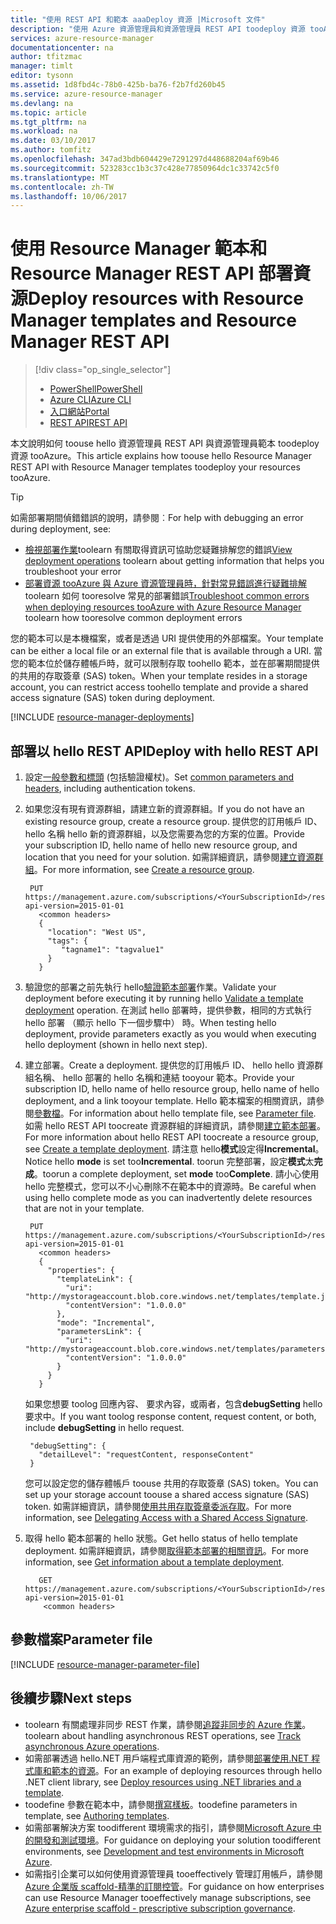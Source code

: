 ```yaml
---
title: "使用 REST API 和範本 aaaDeploy 資源 |Microsoft 文件"
description: "使用 Azure 資源管理員和資源管理員 REST API toodeploy 資源 tooAzure。 hello 資源的資源管理員範本中定義。"
services: azure-resource-manager
documentationcenter: na
author: tfitzmac
manager: timlt
editor: tysonn
ms.assetid: 1d8fbd4c-78b0-425b-ba76-f2b7fd260b45
ms.service: azure-resource-manager
ms.devlang: na
ms.topic: article
ms.tgt_pltfrm: na
ms.workload: na
ms.date: 03/10/2017
ms.author: tomfitz
ms.openlocfilehash: 347ad3bdb604429e7291297d448688204af69b46
ms.sourcegitcommit: 523283cc1b3c37c428e77850964dc1c33742c5f0
ms.translationtype: MT
ms.contentlocale: zh-TW
ms.lasthandoff: 10/06/2017
---
```

# <a name="deploy-resources-with-resource-manager-templates-and-resource-manager-rest-api"></a><span data-ttu-id="13551-104">使用 Resource Manager 範本和 Resource Manager REST API 部署資源</span><span class="sxs-lookup"><span data-stu-id="13551-104">Deploy resources with Resource Manager templates and Resource Manager REST API</span></span>
> [!div class="op_single_selector"]
> * [<span data-ttu-id="13551-105">PowerShell</span><span class="sxs-lookup"><span data-stu-id="13551-105">PowerShell</span></span>](resource-group-template-deploy.md)
> * [<span data-ttu-id="13551-106">Azure CLI</span><span class="sxs-lookup"><span data-stu-id="13551-106">Azure CLI</span></span>](resource-group-template-deploy-cli.md)
> * [<span data-ttu-id="13551-107">入口網站</span><span class="sxs-lookup"><span data-stu-id="13551-107">Portal</span></span>](resource-group-template-deploy-portal.md)
> * [<span data-ttu-id="13551-108">REST API</span><span class="sxs-lookup"><span data-stu-id="13551-108">REST API</span></span>](resource-group-template-deploy-rest.md)
> 
> 

<span data-ttu-id="13551-109">本文說明如何 toouse hello 資源管理員 REST API 與資源管理員範本 toodeploy 資源 tooAzure。</span><span class="sxs-lookup"><span data-stu-id="13551-109">This article explains how toouse hello Resource Manager REST API with Resource Manager templates toodeploy your resources tooAzure.</span></span>  

> [!TIP]
> <span data-ttu-id="13551-110">如需部署期間偵錯錯誤的說明，請參閱︰</span><span class="sxs-lookup"><span data-stu-id="13551-110">For help with debugging an error during deployment, see:</span></span>
> 
> * <span data-ttu-id="13551-111">[檢視部署作業](resource-manager-deployment-operations.md)toolearn 有關取得資訊可協助您疑難排解您的錯誤</span><span class="sxs-lookup"><span data-stu-id="13551-111">[View deployment operations](resource-manager-deployment-operations.md) toolearn about getting information that helps you troubleshoot your error</span></span>
> * <span data-ttu-id="13551-112">[部署資源 tooAzure 與 Azure 資源管理員時，針對常見錯誤進行疑難排解](resource-manager-common-deployment-errors.md)toolearn 如何 tooresolve 常見的部署錯誤</span><span class="sxs-lookup"><span data-stu-id="13551-112">[Troubleshoot common errors when deploying resources tooAzure with Azure Resource Manager](resource-manager-common-deployment-errors.md) toolearn how tooresolve common deployment errors</span></span>
> 
> 

<span data-ttu-id="13551-113">您的範本可以是本機檔案，或者是透過 URI 提供使用的外部檔案。</span><span class="sxs-lookup"><span data-stu-id="13551-113">Your template can be either a local file or an external file that is available through a URI.</span></span> <span data-ttu-id="13551-114">當您的範本位於儲存體帳戶時，就可以限制存取 toohello 範本，並在部署期間提供的共用的存取簽章 (SAS) token。</span><span class="sxs-lookup"><span data-stu-id="13551-114">When your template resides in a storage account, you can restrict access toohello template and provide a shared access signature (SAS) token during deployment.</span></span>

[!INCLUDE [resource-manager-deployments](../../includes/resource-manager-deployments.md)]

## <a name="deploy-with-hello-rest-api"></a><span data-ttu-id="13551-115">部署以 hello REST API</span><span class="sxs-lookup"><span data-stu-id="13551-115">Deploy with hello REST API</span></span>
1. <span data-ttu-id="13551-116">設定[一般參數和標頭](https://docs.microsoft.com/rest/api/index) (包括驗證權杖)。</span><span class="sxs-lookup"><span data-stu-id="13551-116">Set [common parameters and headers](https://docs.microsoft.com/rest/api/index), including authentication tokens.</span></span>
2. <span data-ttu-id="13551-117">如果您沒有現有資源群組，請建立新的資源群組。</span><span class="sxs-lookup"><span data-stu-id="13551-117">If you do not have an existing resource group, create a resource group.</span></span> <span data-ttu-id="13551-118">提供您的訂用帳戶 ID、 hello 名稱 hello 新的資源群組，以及您需要為您的方案的位置。</span><span class="sxs-lookup"><span data-stu-id="13551-118">Provide your subscription ID, hello name of hello new resource group, and location that you need for your solution.</span></span> <span data-ttu-id="13551-119">如需詳細資訊，請參閱[建立資源群組](https://docs.microsoft.com/rest/api/resources/resourcegroups#ResourceGroups_CreateOrUpdate)。</span><span class="sxs-lookup"><span data-stu-id="13551-119">For more information, see [Create a resource group](https://docs.microsoft.com/rest/api/resources/resourcegroups#ResourceGroups_CreateOrUpdate).</span></span>
   
        PUT https://management.azure.com/subscriptions/<YourSubscriptionId>/resourcegroups/<YourResourceGroupName>?api-version=2015-01-01
          <common headers>
          {
            "location": "West US",
            "tags": {
               "tagname1": "tagvalue1"
            }
          }
3. <span data-ttu-id="13551-120">驗證您的部署之前先執行 hello[驗證範本部署](https://docs.microsoft.com/rest/api/resources/deployments#Deployments_Validate)作業。</span><span class="sxs-lookup"><span data-stu-id="13551-120">Validate your deployment before executing it by running hello [Validate a template deployment](https://docs.microsoft.com/rest/api/resources/deployments#Deployments_Validate) operation.</span></span> <span data-ttu-id="13551-121">在測試 hello 部署時，提供參數，相同的方式執行 hello 部署 （顯示 hello 下一個步驟中） 時。</span><span class="sxs-lookup"><span data-stu-id="13551-121">When testing hello deployment, provide parameters exactly as you would when executing hello deployment (shown in hello next step).</span></span>
4. <span data-ttu-id="13551-122">建立部署。</span><span class="sxs-lookup"><span data-stu-id="13551-122">Create a deployment.</span></span> <span data-ttu-id="13551-123">提供您的訂用帳戶 ID、 hello hello 資源群組名稱、 hello 部署的 hello 名稱和連結 tooyour 範本。</span><span class="sxs-lookup"><span data-stu-id="13551-123">Provide your subscription ID, hello name of hello resource group, hello name of hello deployment, and a link tooyour template.</span></span> <span data-ttu-id="13551-124">Hello 範本檔案的相關資訊，請參閱[參數檔](#parameter-file)。</span><span class="sxs-lookup"><span data-stu-id="13551-124">For information about hello template file, see [Parameter file](#parameter-file).</span></span> <span data-ttu-id="13551-125">如需 hello REST API toocreate 資源群組的詳細資訊，請參閱[建立範本部署](https://docs.microsoft.com/rest/api/resources/deployments#Deployments_CreateOrUpdate)。</span><span class="sxs-lookup"><span data-stu-id="13551-125">For more information about hello REST API toocreate a resource group, see [Create a template deployment](https://docs.microsoft.com/rest/api/resources/deployments#Deployments_CreateOrUpdate).</span></span> <span data-ttu-id="13551-126">請注意 hello**模式**設定得**Incremental**。</span><span class="sxs-lookup"><span data-stu-id="13551-126">Notice hello **mode** is set too**Incremental**.</span></span> <span data-ttu-id="13551-127">toorun 完整部署，設定**模式**太**完成**。</span><span class="sxs-lookup"><span data-stu-id="13551-127">toorun a complete deployment, set **mode** too**Complete**.</span></span> <span data-ttu-id="13551-128">請小心使用 hello 完整模式，您可以不小心刪除不在範本中的資源時。</span><span class="sxs-lookup"><span data-stu-id="13551-128">Be careful when using hello complete mode as you can inadvertently delete resources that are not in your template.</span></span>
   
        PUT https://management.azure.com/subscriptions/<YourSubscriptionId>/resourcegroups/<YourResourceGroupName>/providers/Microsoft.Resources/deployments/<YourDeploymentName>?api-version=2015-01-01
          <common headers>
          {
            "properties": {
              "templateLink": {
                "uri": "http://mystorageaccount.blob.core.windows.net/templates/template.json",
                "contentVersion": "1.0.0.0"
              },
              "mode": "Incremental",
              "parametersLink": {
                "uri": "http://mystorageaccount.blob.core.windows.net/templates/parameters.json",
                "contentVersion": "1.0.0.0"
              }
            }
          }
   
      <span data-ttu-id="13551-129">如果您想要 toolog 回應內容、 要求內容，或兩者，包含**debugSetting** hello 要求中。</span><span class="sxs-lookup"><span data-stu-id="13551-129">If you want toolog response content, request content, or both, include **debugSetting** in hello request.</span></span>
   
        "debugSetting": {
          "detailLevel": "requestContent, responseContent"
        }
   
      <span data-ttu-id="13551-130">您可以設定您的儲存體帳戶 toouse 共用的存取簽章 (SAS) token。</span><span class="sxs-lookup"><span data-stu-id="13551-130">You can set up your storage account toouse a shared access signature (SAS) token.</span></span> <span data-ttu-id="13551-131">如需詳細資訊，請參閱[使用共用存取簽章委派存取](https://docs.microsoft.com/rest/api/storageservices/delegating-access-with-a-shared-access-signature)。</span><span class="sxs-lookup"><span data-stu-id="13551-131">For more information, see [Delegating Access with a Shared Access Signature](https://docs.microsoft.com/rest/api/storageservices/delegating-access-with-a-shared-access-signature).</span></span>
5. <span data-ttu-id="13551-132">取得 hello 範本部署的 hello 狀態。</span><span class="sxs-lookup"><span data-stu-id="13551-132">Get hello status of hello template deployment.</span></span> <span data-ttu-id="13551-133">如需詳細資訊，請參閱[取得範本部署的相關資訊](https://docs.microsoft.com/rest/api/resources/deployments#Deployments_Get)。</span><span class="sxs-lookup"><span data-stu-id="13551-133">For more information, see [Get information about a template deployment](https://docs.microsoft.com/rest/api/resources/deployments#Deployments_Get).</span></span>
   
          GET https://management.azure.com/subscriptions/<YourSubscriptionId>/resourcegroups/<YourResourceGroupName>/providers/Microsoft.Resources/deployments/<YourDeploymentName>?api-version=2015-01-01
           <common headers>

## <a name="parameter-file"></a><span data-ttu-id="13551-134">參數檔案</span><span class="sxs-lookup"><span data-stu-id="13551-134">Parameter file</span></span>

[!INCLUDE [resource-manager-parameter-file](../../includes/resource-manager-parameter-file.md)]

## <a name="next-steps"></a><span data-ttu-id="13551-135">後續步驟</span><span class="sxs-lookup"><span data-stu-id="13551-135">Next steps</span></span>
* <span data-ttu-id="13551-136">toolearn 有關處理非同步 REST 作業，請參閱[追蹤非同步的 Azure 作業](resource-manager-async-operations.md)。</span><span class="sxs-lookup"><span data-stu-id="13551-136">toolearn about handling asynchronous REST operations, see [Track asynchronous Azure operations](resource-manager-async-operations.md).</span></span>
* <span data-ttu-id="13551-137">如需部署透過 hello.NET 用戶端程式庫資源的範例，請參閱[部署使用.NET 程式庫和範本的資源](../virtual-machines/windows/csharp-template.md?toc=%2fazure%2fvirtual-machines%2fwindows%2ftoc.json)。</span><span class="sxs-lookup"><span data-stu-id="13551-137">For an example of deploying resources through hello .NET client library, see [Deploy resources using .NET libraries and a template](../virtual-machines/windows/csharp-template.md?toc=%2fazure%2fvirtual-machines%2fwindows%2ftoc.json).</span></span>
* <span data-ttu-id="13551-138">toodefine 參數在範本中，請參閱[撰寫樣板](resource-group-authoring-templates.md#parameters)。</span><span class="sxs-lookup"><span data-stu-id="13551-138">toodefine parameters in template, see [Authoring templates](resource-group-authoring-templates.md#parameters).</span></span>
* <span data-ttu-id="13551-139">如需部署解決方案 toodifferent 環境需求的指引，請參閱[Microsoft Azure 中的開發和測試環境](solution-dev-test-environments.md)。</span><span class="sxs-lookup"><span data-stu-id="13551-139">For guidance on deploying your solution toodifferent environments, see [Development and test environments in Microsoft Azure](solution-dev-test-environments.md).</span></span>
* <span data-ttu-id="13551-140">如需指引企業可以如何使用資源管理員 tooeffectively 管理訂用帳戶，請參閱[Azure 企業版 scaffold-精準的訂閱控管](resource-manager-subscription-governance.md)。</span><span class="sxs-lookup"><span data-stu-id="13551-140">For guidance on how enterprises can use Resource Manager tooeffectively manage subscriptions, see [Azure enterprise scaffold - prescriptive subscription governance](resource-manager-subscription-governance.md).</span></span>

